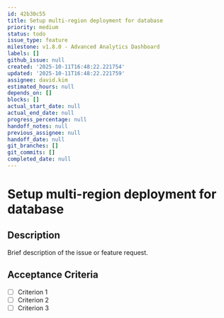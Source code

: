 ```yaml
---
id: 42b30c55
title: Setup multi-region deployment for database
priority: medium
status: todo
issue_type: feature
milestone: v1.8.0 - Advanced Analytics Dashboard
labels: []
github_issue: null
created: '2025-10-11T16:48:22.221754'
updated: '2025-10-11T16:48:22.221759'
assignee: david.kim
estimated_hours: null
depends_on: []
blocks: []
actual_start_date: null
actual_end_date: null
progress_percentage: null
handoff_notes: null
previous_assignee: null
handoff_date: null
git_branches: []
git_commits: []
completed_date: null
---
```


# Setup multi-region deployment for database

## Description

Brief description of the issue or feature request.

## Acceptance Criteria

- [ ] Criterion 1
- [ ] Criterion 2
- [ ] Criterion 3